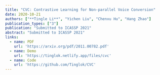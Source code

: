 ```yaml
---
title: "CVC: Contrastive Learning for Non-parallel Voice Conversion"
date: 2020-10-21
authors: ["**Tingle Li**", "Yichen Liu", "Chenxu Hu", "Hang Zhao"]
publication_types: ["3"]
publication: "Submitted to ICASSP 2021"
abstract: "Submitted to ICASSP 2021"
links:
  - name: PDF
    url: 'https://arxiv.org/pdf/2011.00782.pdf'
  - name: Demo
    url: 'https://tinglok.netlify.app/files/cvc'
  - name: Code
    url: 'https://github.com/Tinglok/CVC'
---
```


